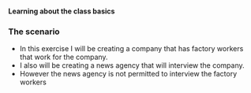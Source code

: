 #### Learning about the class basics
### The scenario 
- In this exercise I will be creating a company that has factory workers that work for the company. 
- I also will be creating a news agency that will interview the company. 
- However the news agency is not permitted to interview the factory workers 
